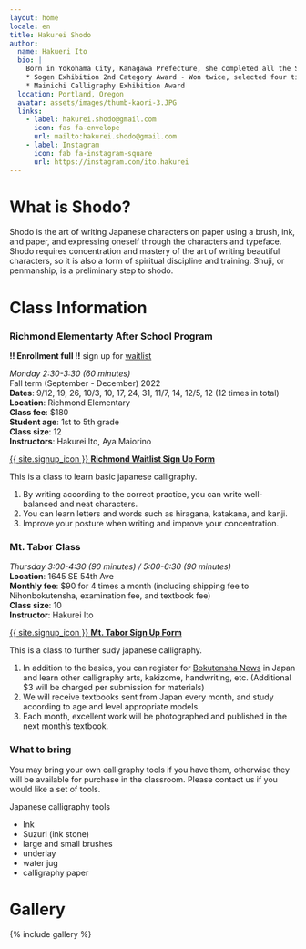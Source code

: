 ```yaml
---
layout: home
locale: en
title: Hakurei Shodo
author:
  name: Hakueri Ito
  bio: |
    Born in Yokohama City, Kanagawa Prefecture, she completed all the Shodo courses in elementary and middle school. After moving to Portland, Oregon in 2011, she started learning calligraphy again, studying under master Daigo Sekko. Since 2020, she has studied under master Futo Suzuki, the representative of Bokutensha in Japan. She has been featured in many exhibitions and continues to learn to make further progress.
    * Sogen Exhibition 2nd Category Award - Won twice, selected four times
    * Mainichi Calligraphy Exhibition Award
  location: Portland, Oregon
  avatar: assets/images/thumb-kaori-3.JPG
  links:
    - label: hakurei.shodo@gmail.com
      icon: fas fa-envelope
      url: mailto:hakurei.shodo@gmail.com
    - label: Instagram
      icon: fab fa-instagram-square
      url: https://instagram.com/ito.hakurei
---
```


# What is Shodo?
Shodo is the art of writing Japanese characters on paper using a brush, ink, and paper, and expressing oneself through the characters and typeface. Shodo requires concentration and mastery of the art of writing beautiful characters, so it is also a form of spiritual discipline and training. Shuji, or penmanship, is a preliminary step to shodo.

# Class Information

### Richmond Elementarty After School Program
**!! Enrollment full !!** sign up for [waitlist](https://docs.google.com/forms/d/e/1FAIpQLSd6uHH5J-kEzRoHWe0KcOFTBPsBIM9gzE2iLNZVF2Qv8c4ilw/viewform?usp=sf_link)

*Monday 2:30-3:30 (60 minutes)*  
Fall term (September - December) 2022  
**Dates**: 9/12, 19, 26, 10/3, 10, 17, 24, 31, 11/7, 14, 12/5, 12 (12 times in total)  
**Location**: Richmond Elementary  
**Class fee**: $180  
**Student age**: 1st to 5th grade  
**Class size**: 12  
**Instructors**: Hakurei Ito, Aya Maiorino

[{{ site.signup_icon }} **Richmond Waitlist Sign Up Form**](https://docs.google.com/forms/d/e/1FAIpQLSd6uHH5J-kEzRoHWe0KcOFTBPsBIM9gzE2iLNZVF2Qv8c4ilw/viewform?usp=sf_link)

This is a class to learn basic japanese calligraphy.

1. By writing according to the correct practice, you can write well-balanced and neat characters.
1. You can learn letters and words such as hiragana, katakana, and kanji.
1. Improve your posture when writing and improve your concentration.

### Mt. Tabor Class
*Thursday 3:00-4:30 (90 minutes) / 5:00-6:30 (90 minutes)*  
**Location**: 1645 SE 54th Ave  
**Monthly fee**: $90 for 4 times a month (including shipping fee to Nihonbokutensha, examination fee, and textbook fee)  
**Class size**: 10  
**Instructor**: Hakurei Ito

[{{ site.signup_icon }} **Mt. Tabor Sign Up Form**](https://docs.google.com/forms/d/e/1FAIpQLScurAdwcBXua-8XVPtv0IQVKDor9nW6C7T8IkEdIVvplwct5w/viewform?usp=sf_link)

This is a class to further sudy japanese calligraphy.

1. In addition to the basics, you can register for [Bokutensha News](https://bokutensha.com) in Japan and learn other calligraphy arts, kakizome, handwriting, etc. (Additional $3 will be charged per submission for materials)
1. We will receive textbooks sent from Japan every month, and study according to age and level appropriate models.
1. Each month, excellent work will be photographed and published in the next month’s textbook.

### What to bring
You may bring your own calligraphy tools if you have them, otherwise they will be available for purchase in the classroom. Please contact us if you would like a set of tools.

Japanese calligraphy tools
* Ink
* Suzuri (ink stone)
* large and small brushes
* underlay
* water jug
* calligraphy paper


# Gallery

{% include gallery %}
